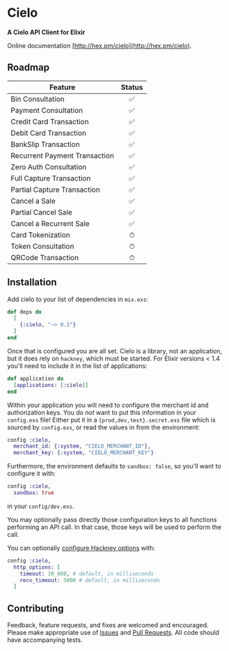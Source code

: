 # Cielo

**A Cielo API Client for Elixir**

Online documentation [http://hex.pm/cielo](http://hex.pm/cielo).

## Roadmap

|Feature   | Status  |
|---|:---:|
|Bin Consultation  | ✅ |
|Payment Consultation  | ✅ |
|Credit Card Transaction   | ✅ | 
|Debit Card Transaction   | ✅ | 
|BankSlip Transaction   | ✅ | 
|Recurrent Payment Transaction   | ✅ | 
|Zero Auth Consultation   | ✅ |
|Full Capture Transaction   | ✅ |
|Partial Capture Transaction   | ✅ |
|Cancel a Sale   | ✅ |
|Partial Cancel Sale   | ✅ |
|Cancel a Recurrent Sale   | ✅ |
|Card Tokenization   | ⏱ |
|Token Consultation   | ⏱ |
|QRCode Transaction   | ⏱ |


## Installation

Add cielo to your list of dependencies in `mix.exs`:

```elixir
def deps do
  [
    {:cielo, "~> 0.1"}
  ]
end
```

Once that is configured you are all set. Cielo is a library, not an
application, but it does rely on `hackney`, which must be started. For Elixir
versions < 1.4 you'll need to include it in the list of applications:

```elixir
def application do
  [applications: [:cielo]]
end
```

Within your application you will need to configure the merchant id and
authorization keys. You do *not* want to put this information in your
`config.exs` file! Either put it in a `{prod,dev,test}.secret.exs` file which is
sourced by `config.exs`, or read the values in from the environment:

```elixir
config :cielo,
  merchant_id: {:system, "CIELO_MERCHANT_ID"},
  merchant_key: {:system, "CIELO_MERCHANT_KEY"}
```

Furthermore, the environment defaults to `sandbox: false`, so you'll want to configure it with:
```elixir
config :cielo,
  sandbox: true
``` 
in your `config/dev.exs`.

You may optionally pass directly those configuration keys to all functions
performing an API call. In that case, those keys will be used to perform the
call.

You can optionally [configure Hackney options][opts] with:

```elixir
config :cielo,
  http_options: [
    timeout: 30_000, # default, in milliseconds
    recv_timeout: 5000 # default, in milliseconds
  ]
```

[opts]: https://github.com/benoitc/hackney/blob/master/doc/hackney.md#request5


## Contributing

Feedback, feature requests, and fixes are welcomed and encouraged. Please make appropriate use of [Issues](https://github.com/brunolouvem/cielo/issues) and [Pull Requests](https://github.com/brunolouvem/cielo/pulls). All code should have accompanying tests.